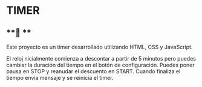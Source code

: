 # **TIMER** 

## **📌 **

Este proyecto es un timer desarrollado utilizando HTML, CSS y JavaScript.

El reloj nicialmente comienza a descontar a partir de 5 minutos pero puedes cambiar la duración del tiempo en el botón de configuración. Puedes poner pausa en STOP y reanudar el descuento en START. 
Cuando finaliza el tiempo envia mensaje y se reinicia el timer.

<!--

<br />

## **📁 INSTRUCCIONES**

 Pasos para poder levantar la App

1- Tu primer paso será ejecutar el comando npm install para instalar todas las dependencias, tando en la carpeta /api como en la /client
2- En una terminal tipear para que se levante el servidor local npm start en el back y luego en el front.

Listo! 💖✨💛🚀

---

<br />


--!>
